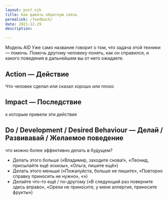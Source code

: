 ```yaml
---
layout: post.njk
title: Как давать обратную связь
permalink: /feedback/
date: 2021-12-29
description:

---
```

Модель AID
Уже само название говорит о том, что задача этой техники — помочь. Помочь другому человеку понять, как он справился, и какого поведения в дальнейшем вы от него ожидаете.

## Action — Действие
Что человек сделал или сказал хорошо или плохо

## Impact — Последствие
к которым привели эти действия

## Do / Development / Desired Behaviour — Делай / Развивавай / Желаемое поведение
что можно более эффективно делать в будущем?

- Делать этого больше («Владимир, заходите снова!», «Леонид, присылайте ещё эскизы», «Ольга, пишите ещё»)
- Делать этого меньше («Пожалуйста, больше не пишите», «Повторно справку приносить не нужно», «»)
- Делайте что-то ещё / по-другому («В следующий раз поверните здесь вправо», «Орехи не приносите, у меня аллергия, приносите фрукты»)

